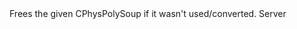 <function name="PolysoupDestroy" parent="physcollide" type="libraryfunc">
	<description>
		Frees the given CPhysPolySoup if it wasn't used/converted.
	</description>
	<realm>Server</realm>
	<args>
		<arg name="soup" type="CPhysPolySoup"></arg>
	</args>
</function>